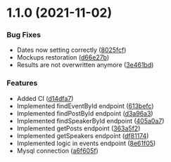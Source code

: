 # 1.1.0 (2021-11-02)


### Bug Fixes

* Dates now setting correctly ([8025fcf](https://github.com/Pingu-Developers/InnosoftAPI/commit/8025fcf44d6e40f50dec2d04854f030611907add))
* Mockups restoration ([d66e27b](https://github.com/Pingu-Developers/InnosoftAPI/commit/d66e27b4de17732e9c5e81adc46f6f1d4206639a))
* Results are not overwritten anymore ([3e461bd](https://github.com/Pingu-Developers/InnosoftAPI/commit/3e461bd593623f1c793ea1b6188450fe96b0d3e2))


### Features

* Added CI ([d14dfa7](https://github.com/Pingu-Developers/InnosoftAPI/commit/d14dfa706805924214d3911e396a31231a65423c))
* Implemented findEventById endpoint ([613befc](https://github.com/Pingu-Developers/InnosoftAPI/commit/613befc2a7697d8be36a20efa4b034c2cb62c915))
* Implemented findPostById endpoint ([d3a96a3](https://github.com/Pingu-Developers/InnosoftAPI/commit/d3a96a33f7707cf05572e87d7ef3717c55e16666))
* Implemented findSpeakerById endpoint ([405a0a7](https://github.com/Pingu-Developers/InnosoftAPI/commit/405a0a7bc9041d4c1a2f1ca37fbdb0359b61d155))
* Implemented getPosts endpoint ([363a5f2](https://github.com/Pingu-Developers/InnosoftAPI/commit/363a5f2f73fd7b2b9c19763d4e0b71ff675a6515))
* Implemented getSpeakers endpoint ([df81174](https://github.com/Pingu-Developers/InnosoftAPI/commit/df811740502ae51eee9767d936cac88a1d1b765f))
* Implemented logic in events endpoint ([8e61f05](https://github.com/Pingu-Developers/InnosoftAPI/commit/8e61f058d625f90358d64dd72625ba201d4ac3de))
* Mysql connection ([a6f605f](https://github.com/Pingu-Developers/InnosoftAPI/commit/a6f605f11570d110d0e59c6ff41d6985f59e6969))



